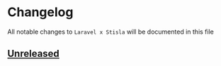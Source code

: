 # Changelog

All notable changes to `Laravel x Stisla` will be documented in this file

## [Unreleased](https://github.com/ngodingbang/laravel-stisla-starter/compare/master...develop)
